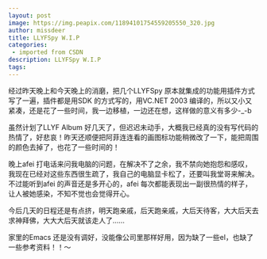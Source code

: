 ```yaml
---
layout: post
image: https://img.peapix.com/11894101754559205550_320.jpg
author: missdeer
title: LLYFSpy W.I.P
categories: 
 - imported from CSDN
description: LLYFSpy W.I.P
tags: 
---
```


经过昨天晚上和今天晚上的消磨，把几个LLYFSpy 原本就集成的功能用插件方式写了一遍，插件都是用SDK 的方式写的，用VC.NET 2003 编译的，所以又小又紧凑，还是花了一些时间，我一边移植，一边还在想，这样做的意义有多少-\_-b

虽然计划了LLYF Album 好几天了，但迟迟未动手，大概我已经真的没有写代码的热情了，好悲哀！昨天还顺便把阿菲连连看的画图标功能稍微改了一下，能把周围的颜色去掉了，也花了一些时间的！

晚上afei 打电话来问我电脑的问题，在解决不了之余，我不禁向她抱怨和感叹，我现在已经对这些东西很生疏了，我自己的电脑显卡松了，还要叫我堂哥来解决。不过能听到afei 的声音还是多开心的，afei 每次都能表现出一副很热情的样子，让人被她感染，不知不觉也会觉得开心。

今后几天的日程还是有点挤，明天跑亲戚，后天跑亲戚，大后天待客，大大后天去求神拜佛，大大大后天就该走人了……

家里的Emacs 还是没有调好，没能像公司里那样好用，因为缺了一些el，也缺了一些参考资料！！～
